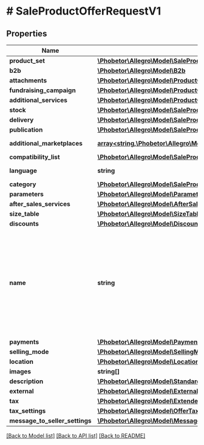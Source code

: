# # SaleProductOfferRequestV1

## Properties

Name | Type | Description | Notes
------------ | ------------- | ------------- | -------------
**product_set** | [**\Phobetor\Allegro\Model\SaleProductOfferRequestV1AllOfProductSetInner[]**](SaleProductOfferRequestV1AllOfProductSetInner.md) |  | [optional]
**b2b** | [**\Phobetor\Allegro\Model\B2b**](B2b.md) |  | [optional]
**attachments** | [**\Phobetor\Allegro\Model\ProductOfferAttachmentInner[]**](ProductOfferAttachmentInner.md) | An array of offer attachments. | [optional]
**fundraising_campaign** | [**\Phobetor\Allegro\Model\ProductOfferFundraisingCampaignRequest**](ProductOfferFundraisingCampaignRequest.md) |  | [optional]
**additional_services** | [**\Phobetor\Allegro\Model\ProductOfferAdditionalServicesRequest**](ProductOfferAdditionalServicesRequest.md) |  | [optional]
**stock** | [**\Phobetor\Allegro\Model\SaleProductOffersRequestStock**](SaleProductOffersRequestStock.md) |  |
**delivery** | [**\Phobetor\Allegro\Model\SaleProductOfferRequestBaseAllOfDelivery**](SaleProductOfferRequestBaseAllOfDelivery.md) |  | [optional]
**publication** | [**\Phobetor\Allegro\Model\SaleProductOfferRequestBaseAllOfPublication**](SaleProductOfferRequestBaseAllOfPublication.md) |  | [optional]
**additional_marketplaces** | [**array<string,\Phobetor\Allegro\Model\OfferAdditionalMarketplace>**](OfferAdditionalMarketplace.md) | Settings for each additional marketplace. | [optional]
**compatibility_list** | [**\Phobetor\Allegro\Model\SaleProductOfferRequestV1AllOfCompatibilityList**](SaleProductOfferRequestV1AllOfCompatibilityList.md) |  | [optional]
**language** | **string** | Declared base language of the offer. | [optional]
**category** | [**\Phobetor\Allegro\Model\SaleProductOfferRequestBaseAllOfCategory**](SaleProductOfferRequestBaseAllOfCategory.md) |  | [optional]
**parameters** | [**\Phobetor\Allegro\Model\ParameterProductOfferRequest[]**](ParameterProductOfferRequest.md) |  | [optional]
**after_sales_services** | [**\Phobetor\Allegro\Model\AfterSalesServicesProductOfferRequest**](AfterSalesServicesProductOfferRequest.md) |  | [optional]
**size_table** | [**\Phobetor\Allegro\Model\SizeTable**](SizeTable.md) |  | [optional]
**discounts** | [**\Phobetor\Allegro\Model\DiscountsProductOfferRequest**](DiscountsProductOfferRequest.md) |  | [optional]
**name** | **string** | Name (title) of an offer. Length cannot be more than 50 characters. Read more: &lt;a href&#x3D;\&quot;../../tutorials/jak-jednym-requestem-wystawic-oferte-powiazana-z-produktem-D7Kj9gw4xFA#tytul-oferty\&quot; target&#x3D;\&quot;_blank\&quot;&gt;PL&lt;/a&gt;  / &lt;a href&#x3D;\&quot;../../tutorials/list-offer-assigned-product-one-request-D7Kj9M71Bu6#offer-title\&quot; target&#x3D;\&quot;_blank\&quot;&gt;EN&lt;/a&gt; . | [optional]
**payments** | [**\Phobetor\Allegro\Model\Payments**](Payments.md) |  | [optional]
**selling_mode** | [**\Phobetor\Allegro\Model\SellingMode**](SellingMode.md) |  | [optional]
**location** | [**\Phobetor\Allegro\Model\Location**](Location.md) |  | [optional]
**images** | **string[]** |  | [optional]
**description** | [**\Phobetor\Allegro\Model\StandardizedDescription**](StandardizedDescription.md) |  | [optional]
**external** | [**\Phobetor\Allegro\Model\ExternalId**](ExternalId.md) |  | [optional]
**tax** | [**\Phobetor\Allegro\Model\ExtendedTax**](ExtendedTax.md) |  | [optional]
**tax_settings** | [**\Phobetor\Allegro\Model\OfferTaxSettings**](OfferTaxSettings.md) |  | [optional]
**message_to_seller_settings** | [**\Phobetor\Allegro\Model\MessageToSellerSettings**](MessageToSellerSettings.md) |  | [optional]

[[Back to Model list]](../../README.md#models) [[Back to API list]](../../README.md#endpoints) [[Back to README]](../../README.md)
